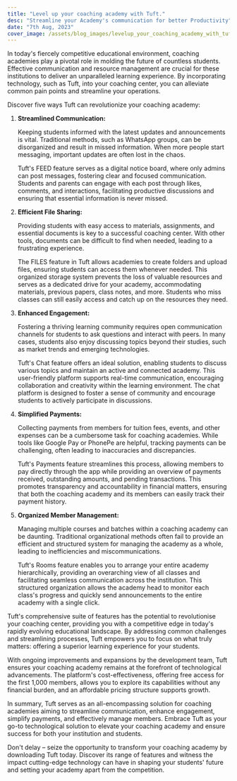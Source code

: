 ```yaml
---
title: "Level up your coaching academy with Tuft."
desc: "Streamline your Academy's communication for better Productivity"
date: "7th Aug, 2023"
cover_image: /assets/blog_images/levelup_your_coaching_academy_with_tuft/cover_photo.png
---
```


In today's fiercely competitive educational environment, coaching academies play a pivotal role in molding the future of countless students. Effective communication and resource management are crucial for these institutions to deliver an unparalleled learning experience. By incorporating technology, such as Tuft, into your coaching center, you can alleviate common pain points and streamline your operations.

Discover five ways Tuft can revolutionize your coaching academy:

1. **Streamlined Communication:**

   Keeping students informed with the latest updates and announcements is vital. Traditional methods, such as WhatsApp groups, can be disorganized and result in missed information. When more people start messaging, important updates are often lost in the chaos.

   Tuft's FEED feature serves as a digital notice board, where only admins can post messages, fostering clear and focused communication. Students and parents can engage with each post through likes, comments, and interactions, facilitating productive discussions and ensuring that essential information is never missed.

2. **Efficient File Sharing:**

   Providing students with easy access to materials, assignments, and essential documents is key to a successful coaching center. With other tools, documents can be difficult to find when needed, leading to a frustrating experience.

   The FILES feature in Tuft allows academies to create folders and upload files, ensuring students can access them whenever needed. This organized storage system prevents the loss of valuable resources and serves as a dedicated drive for your academy, accommodating materials, previous papers, class notes, and more. Students who miss classes can still easily access and catch up on the resources they need.

3. **Enhanced Engagement:**

   Fostering a thriving learning community requires open communication channels for students to ask questions and interact with peers. In many cases, students also enjoy discussing topics beyond their studies, such as market trends and emerging technologies.

   Tuft's Chat feature offers an ideal solution, enabling students to discuss various topics and maintain an active and connected academy. This user-friendly platform supports real-time communication, encouraging collaboration and creativity within the learning environment. The chat platform is designed to foster a sense of community and encourage students to actively participate in discussions.

4. **Simplified Payments:**

   Collecting payments from members for tuition fees, events, and other expenses can be a cumbersome task for coaching academies. While tools like Google Pay or PhonePe are helpful, tracking payments can be challenging, often leading to inaccuracies and discrepancies.

   Tuft's Payments feature streamlines this process, allowing members to pay directly through the app while providing an overview of payments received, outstanding amounts, and pending transactions. This promotes transparency and accountability in financial matters, ensuring that both the coaching academy and its members can easily track their payment history.

5. **Organized Member Management:**

   Managing multiple courses and batches within a coaching academy can be daunting. Traditional organizational methods often fail to provide an efficient and structured system for managing the academy as a whole, leading to inefficiencies and miscommunications.

   Tuft's Rooms feature enables you to arrange your entire academy hierarchically, providing an overarching view of all classes and facilitating seamless communication across the institution. This structured organization allows the academy head to monitor each class's progress and quickly send announcements to the entire academy with a single click.

Tuft's comprehensive suite of features has the potential to revolutionise your coaching center, providing you with a competitive edge in today's rapidly evolving educational landscape. By addressing common challenges and streamlining processes, Tuft empowers you to focus on what truly matters: offering a superior learning experience for your students.

With ongoing improvements and expansions by the development team, Tuft ensures your coaching academy remains at the forefront of technological advancements. The platform's cost-effectiveness, offering free access for the first 1,000 members, allows you to explore its capabilities without any financial burden, and an affordable pricing structure supports growth.

In summary, Tuft serves as an all-encompassing solution for coaching academies aiming to streamline communication, enhance engagement, simplify payments, and effectively manage members. Embrace Tuft as your go-to technological solution to elevate your coaching academy and ensure success for both your institution and students.

Don't delay – seize the opportunity to transform your coaching academy by downloading Tuft today. Discover its range of features and witness the impact cutting-edge technology can have in shaping your students' future and setting your academy apart from the competition.
